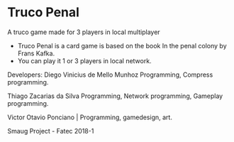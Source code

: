 # Truco Penal
A truco game made for 3 players in local multiplayer


* Truco Penal is a card game is based on the book In the penal colony  by Frans Kafka. 
* You can play it 1 or 3 players in local network.

Developers: 
Diego Vinicius de Mello Munhoz Programming, Compress programming. 

Thiago Zacarias da Silva Programming, Network programming, Gameplay programming.

Victor Otavio Ponciano | Programming, gamedesign, art.

Smaug Project - Fatec 2018-1
